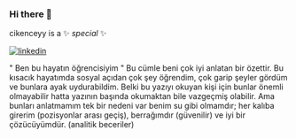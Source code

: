 ### Hi there 👋
cikenceyy is a ✨ _special_ ✨

[![linkedin](https://img.shields.io/badge/Linkedin-000000?style=for-the-badge&logo=Linkedin&logoColor=white)](https://www.linkedin.com/in/omer-akcay34/)


" Ben bu hayatın öğrencisiyim " Bu cümle beni çok iyi anlatan bir özettir. Bu kısacık hayatımda sosyal açıdan çok şey öğrendim, çok garip şeyler gördüm ve bunlara ayak uydurabildim. Belki bu yazıyı okuyan kişi için bunlar önemli olmayabilir hatta yazının başında okumaktan bile vazgeçmiş olabilir. Ama bunları anlatmamım tek bir nedeni var benim su gibi olmamdır; her kalıba girerim (pozisyonlar arası geçiş), berrağımdır (güvenilir) ve iyi bir çözücüyümdür. (analitik beceriler)
